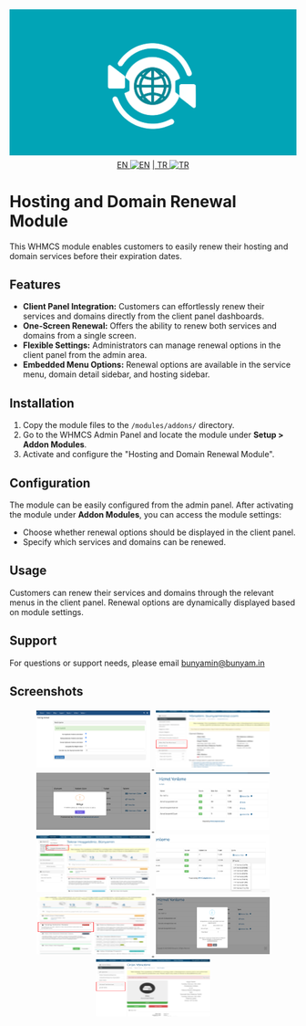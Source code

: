 <img src="modules/addons/logo.png" align="right" />

<div align="center">  
  <a href="README.md">  EN <img style="padding-top: 8px" src="https://raw.githubusercontent.com/yammadev/flag-icons/master/png/US.png" alt="EN" height="20" /></a> 
  <a href="README-TR.md"   >  |  TR <img style="padding-top: 8px" src="https://raw.githubusercontent.com/yammadev/flag-icons/master/png/TR.png" alt="TR" height="20" /></a>  
</div>

# Hosting and Domain Renewal Module

This WHMCS module enables customers to easily renew their hosting and domain services before their expiration dates.

## Features

- **Client Panel Integration:** Customers can effortlessly renew their services and domains directly from the client panel dashboards.
- **One-Screen Renewal:** Offers the ability to renew both services and domains from a single screen.
- **Flexible Settings:** Administrators can manage renewal options in the client panel from the admin area.
- **Embedded Menu Options:** Renewal options are available in the service menu, domain detail sidebar, and hosting sidebar.

## Installation

1. Copy the module files to the `/modules/addons/` directory.
2. Go to the WHMCS Admin Panel and locate the module under **Setup > Addon Modules**.
3. Activate and configure the "Hosting and Domain Renewal Module".

## Configuration

The module can be easily configured from the admin panel. After activating the module under **Addon Modules**, you can access the module settings:

- Choose whether renewal options should be displayed in the client panel.
- Specify which services and domains can be renewed.

## Usage

Customers can renew their services and domains through the relevant menus in the client panel. Renewal options are dynamically displayed based on module settings.

## Support

For questions or support needs, please email  [bunyamin@bunyam.in](mailto:bunyamin@bunyam.in) 

## Screenshots

<div align="center">  
<a href="screenshots/admin.png" target="_blank">                  
<img src="screenshots/admin.png"                   style="width: 200px;height: 100px;margin:3px;"  />
</a>
<a href="screenshots/client_domain.png" target="_blank">
<img src="screenshots/client_domain.png"           style="width: 200px;height: 100px;margin:3px;"  />
</a>
<a href="screenshots/client_invoice.png" target="_blank">
<img src="screenshots/client_invoice.png"          style="width: 200px;height: 100px;margin:3px;"  />
</a>
<a href="screenshots/client_module.png" target="_blank">
<img src="screenshots/client_module.png"           style="width: 200px;height: 100px;margin:3px;"  />
</a>
<a href="screenshots/client_navbar.png" target="_blank">
<img src="screenshots/client_navbar.png"           style="width: 200px;height: 100px;margin:3px;"  />
</a>
<a href="screenshots/client_options.png" target="_blank">
<img src="screenshots/client_options.png"          style="width: 200px;height: 100px;margin:3px;"  />
</a>
<a href="screenshots/client_panel.png" target="_blank">
<img src="screenshots/client_panel.png"            style="width: 200px;height: 100px;margin:3px;"  />
</a>
<a href="screenshots/client_renew_warning.png" target="_blank">
<img src="screenshots/client_renew_warning.png"    style="width: 200px;height: 100px;margin:3px;"  />
</a>
<a href="screenshots/client_service.png" target="_blank">
<img src="screenshots/client_service.png"          style="width: 200px;height: 100px;margin:3px;"  />
</a>
</div>
